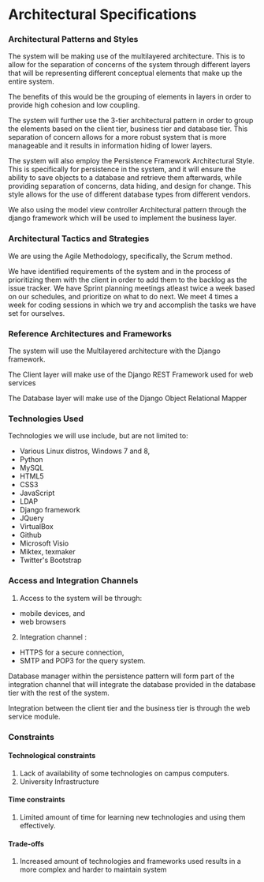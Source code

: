 # Architectural Specifications

### Architectural Patterns and Styles
The system will be making use of the multilayered architecture. This is to allow for the separation of concerns of the system through different layers that will be representing different conceptual elements  that make up the entire system.

The benefits of this would be the grouping of elements in layers in order to provide high cohesion and low coupling.

The system will further use the 3-tier architectural pattern in order to group the elements based on the client tier, business tier and database tier. This separation of concern allows for a more robust system that is more manageable and it results in information hiding of lower layers.

The system will also employ the Persistence Framework Architectural Style. This is specifically for persistence in the system, and it will ensure the ability to save objects to a database and retrieve them afterwards, while providing separation of concerns, data hiding, and design for change. This style allows for the use of different database types from different vendors.

We also using the model view controller Architectural pattern through the django framework which will be used to implement the business layer.

### Architectural Tactics and Strategies
We are using the Agile Methodology, specifically, the Scrum method.

We have identified requirements of the system and in the process of prioritizing them with the client in order to add them to the backlog as the issue tracker. We have Sprint planning meetings atleast twice a week based on  our schedules, and prioritize on what to do next. We meet 4 times a week for coding sessions in which we try and accomplish the tasks we have set for ourselves.

### Reference Architectures and Frameworks
The system will use the Multilayered architecture with the Django framework.

The Client layer will make use of the Django REST Framework used for web services

The Database layer will make use of the Django Object Relational Mapper

### Technologies Used
Technologies we will use include, but are not limited to:
* Various Linux distros, Windows 7 and 8,
* Python
* MySQL
* HTML5
* CSS3
* JavaScript
* LDAP
* Django framework
* JQuery
* VirtualBox
* Github
* Microsoft Visio
* Miktex, texmaker
* Twitter's Bootstrap

### Access and Integration Channels
 1. Access to the system will be through:
* mobile devices, and
* web browsers
 2. Integration channel :
* HTTPS for a secure connection,
* SMTP and POP3 for the query system.

Database manager within the persistence pattern will form part of the integration channel that will integrate the database provided in the database tier with the rest of the system.

Integration between the client tier and the business tier is through the web service module.

### Constraints
#### Technological constraints
1. Lack of availability of some technologies on campus computers.
2. University Infrastructure

#### Time constraints
1. Limited amount of time for learning new technologies and using them effectively.

#### Trade-offs
1. Increased amount of technologies and frameworks used results in a more complex and harder to maintain system
